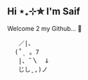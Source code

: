 ## Hi ⋆₊⊹✮ I'm Saif 
Welcome 2 my Github... 🤍
<pre>
   ／|、     
  (˚ˎ 。7  
   |、˜〵  𐕣       
   じしˍ,)ノ
</pre>

